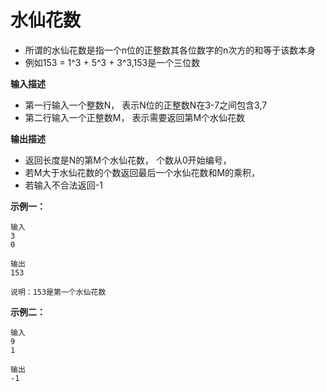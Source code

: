 # 水仙花数

- 所谓的水仙花数是指一个n位的正整数其各位数字的n次方的和等于该数本身
- 例如153 = 1^3 + 5^3 + 3^3,153是一个三位数

**输入描述**

- 第一行输入一个整数N， 表示N位的正整数N在3-7之间包含3,7
- 第二行输入一个正整数M， 表示需要返回第M个水仙花数

**输出描述**

- 返回长度是N的第M个水仙花数， 个数从0开始编号，
- 若M大于水仙花数的个数返回最后一个水仙花数和M的乘积，
- 若输入不合法返回-1

 **示例一：**

```
输入
3
0

输出     
153

说明：153是第一个水仙花数
```

**示例二：**

```
输入    
9    
1    

输出    
-1
```

